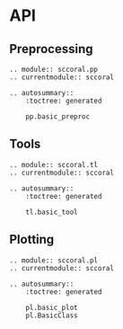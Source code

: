 # API

## Preprocessing

```{eval-rst}
.. module:: sccoral.pp
.. currentmodule:: sccoral

.. autosummary::
    :toctree: generated

    pp.basic_preproc
```

## Tools

```{eval-rst}
.. module:: sccoral.tl
.. currentmodule:: sccoral

.. autosummary::
    :toctree: generated

    tl.basic_tool
```

## Plotting

```{eval-rst}
.. module:: sccoral.pl
.. currentmodule:: sccoral

.. autosummary::
    :toctree: generated

    pl.basic_plot
    pl.BasicClass
```
